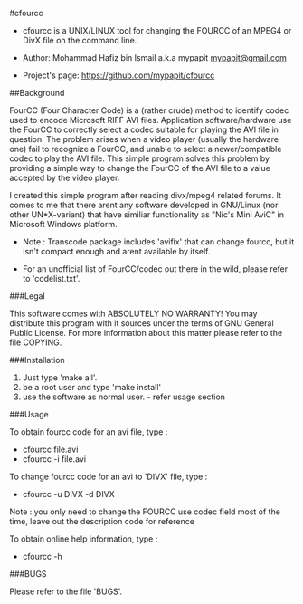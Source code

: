 #cfourcc

* cfourcc is a UNIX/LINUX tool for changing the FOURCC of an MPEG4 or DivX file on the command line.

* Author: Mohammad Hafiz bin Ismail a.k.a mypapit <mypapit@gmail.com>

* Project's page: https://github.com/mypapit/cfourcc

##Background

FourCC (Four Character Code) is a (rather crude) method to identify codec used to encode Microsoft RIFF AVI files. Application software/hardware use the FourCC to correctly select a codec suitable for playing the AVI file in question. The problem arises when a video player (usually the hardware one) fail to recognize a FourCC, and unable to select a newer/compatible codec to play the AVI file. This simple program solves this problem by providing a simple way to change the FourCC of the AVI file to a value accepted by the video player.

I created this simple program after reading divx/mpeg4 related forums. It comes to me that there arent any software developed in GNU/Linux (nor other UN*X-variant) that have similiar functionality as "Nic's Mini AviC" in Microsoft Windows platform.

* Note : Transcode package includes 'avifix' that can change fourcc, but it isn't compact enough and arent available by itself.

* For an unofficial list of FourCC/codec out there in the wild, please refer to 'codelist.txt'.



###Legal

This software comes with ABSOLUTELY NO WARRANTY!
You may distribute this program with it sources under the terms of GNU General Public License.
For more information about this matter please refer to the file COPYING.



###Installation

1) Just type 'make all'.
2) be a root user and type 'make install'
3) use the software as normal user. - refer usage section


###Usage

To obtain fourcc code for an avi file, type :
* cfourcc file.avi
* cfourcc -i file.avi

To change fourcc code for an avi to 'DIVX' file, type :
* cfourcc -u DIVX -d DIVX 

Note : you only need to change the FOURCC use codec field most of the time, leave out the description code for reference

To obtain online help information, type :
* cfourcc -h

###BUGS

Please refer to the file 'BUGS'.
